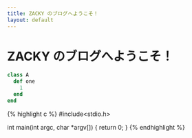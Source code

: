 ```yaml
---
title: ZACKY のブログへようこそ！
layout: default
---
```

# ZACKY のブログへようこそ！

```ruby
class A
  def one
    1
  end
end
```

{% highlight c %}
#include<stdio.h>

int main(int argc, char *argv[]) {
	return 0;
}
{% endhighlight %}
